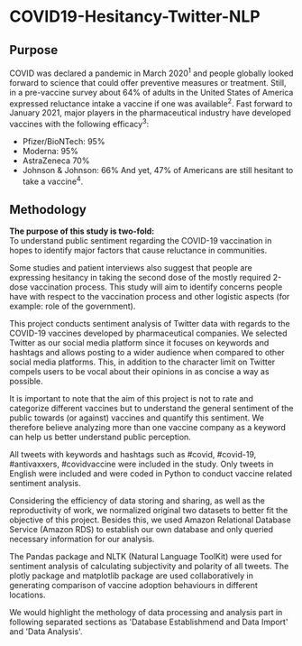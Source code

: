 # COVID19-Hesitancy-Twitter-NLP

## Purpose
COVID was declared a pandemic in March 2020<sup>1</sup> and people globally looked forward to science that could offer preventive measures or treatment. Still, in a pre-vaccine survey about 64% of adults in the United States of America expressed reluctance intake a vaccine if one was available<sup>2</sup>. Fast forward to January 2021, major players in the pharmaceutical industry have developed vaccines with the following efficacy<sup>3</sup>:  
- Pfizer/BioNTech: 95%
- Moderna: 95%
- AstraZeneca 70%
- Johnson & Johnson: 66%
And yet, 47% of Americans are still hesitant to take a vaccine<sup>4</sup>.  


## Methodology
**The purpose of this study is two-fold:**  
To understand public sentiment regarding the COVID-19 vaccination in hopes to identify major factors that cause reluctance in communities.   

Some studies and patient interviews also suggest that people are expressing hesitancy in taking the second dose of the mostly required 2-dose vaccination process.  This study will aim to identify concerns people have with respect to the vaccination process and other logistic aspects (for example: role of the government).

This project conducts sentiment analysis of Twitter data with regards to the COVID-19 vaccines developed by pharmaceutical companies. We selected Twitter as our social media platform since it focuses on keywords and hashtags and allows posting to a wider audience when compared to other social media platforms. This, in addition to the character limit on Twitter compels users to be vocal about their opinions in as concise a way as possible. 

It is important to note that the aim of this project is not to rate and categorize different vaccines but to understand the general sentiment of the public towards (or against) vaccines and quantify this sentiment. We therefore believe analyzing more than one vaccine company as a keyword can help us better understand public perception.  
 
All tweets with keywords and hashtags such as #covid, #covid-19, #antivaxxers, #covidvaccine were included in the study. Only tweets in English were included and were coded in Python to conduct vaccine related sentiment analysis.  
   
Considering the efficiency of data storing and sharing, as well as the reproductivity of work, we normalized original two datasets to better fit the objective of this project. Besides this, we used Amazon Relational Database Service (Amazon RDS) to establish our own database and only queried necessary information for our analysis.

The Pandas package and NLTK (Natural Language ToolKit) were used for sentiment analysis of calculating subjectivity and polarity of all tweets. The plotly package and matplotlib package are used collaboratively in generating comparison of vaccine adoption behaviours in different locations.

We would highlight the methology of data processing and analysis part in following separated sections as 'Database Establishmend and Data Import' and 'Data Analysis'.
